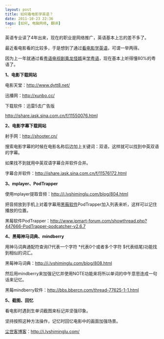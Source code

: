 ```yaml
---
layout: post
title: 如何看电影学英语？
date: 2011-10-23 22:36
tags: [如何, 电脑网络, 翻译]
---
```

英语专业读了4年出来，现在的职业是网络推广，英语基本上忘的差不多了。

最近看电影看的比较多，于是想到了通过<a href="http://i.lvshiminglu.com/blog/807.html" target="_blank">看电影学英语</a>，可谓一举两得。

因为上一年就通过看<a href="http://i.lvshiminglu.com/blog/608.html" target="_blank">粤语电视剧乘龙怪婿</a>来<a href="http://i.lvshiminglu.com/blog/569.html" target="_blank">学粤语</a>，现在基本上听得懂80%的粤语了。

<strong>1、电影下载网站</strong>

电影天堂：<a href="http://www.dytt8.net/" target="_blank">http://www.dytt8.net/</a>

迅播网：<a href="http://xunbo.cc/" target="_blank">http://xunbo.cc/</a>

下载软件：迅雷5去广告版

<a href="http://ishare.iask.sina.com.cn/f/11550076.html" target="_blank">http://ishare.iask.sina.com.cn/f/11550076.html</a>

<strong>2、电影字幕下载网站</strong>

射手网：<a href="http://shooter.cn/" target="_blank">http://shooter.cn/</a>

搜索电影字幕的时候在电影名称后边加上关键词：双语，这样就可以找到中英双语的字幕。

如果找不到就用中英双语字幕合并软件合并。

字幕合并软件：<a href="http://ishare.iask.sina.com.cn/f/11576172.html" target="_blank">http://ishare.iask.sina.com.cn/f/11576172.html</a>

<strong>3、mplayer、PodTrapper</strong>

使用mplayer提取音频：<a href="http://i.lvshiminglu.com/blog/804.html" target="_blank">http://i.lvshiminglu.com/blog/804.html</a>

把音频放到手机上对着字幕用<a href="http://i.lvshiminglu.com/blog/797.html" target="_blank">黑莓软件</a>PodTrapper加入列表来听，这样可以记住播放的位置。

黑莓软件PodTrapper：<a href="http://www.ipmart-forum.com/showthread.php?447666-PodTrapper-podcatcher-v2.6.7" target="_blank">http://www.ipmart-forum.com/showthread.php?447666-PodTrapper-podcatcher-v2.6.7</a>

<strong>4、黑莓神马词典、mindberry</strong>

用神马词典通配符查询(?代表一个字符 *代表0个或者多个字符 $代表结尾)功能找到相似的词汇。

黑莓神马词典：<a href="http://i.lvshiminglu.com/blog/808.html" target="_blank">http://i.lvshiminglu.com/blog/808.html</a>

然后用mindberry来加强记忆并使用NOTE功能来将所以单词的中午意思连成一句话来记忆。

黑莓mindberry软件：<a href="http://bbs.bbercn.com/thread-77625-1-1.html" target="_blank">http://bbs.bbercn.com/thread-77625-1-1.html</a>

<strong>5、截图、回忆</strong>

看电影时遇到生单词截图来标记并坚强印象。

坚持按照这种方法操作，记忆时回忆电影中的画面加强场景。

<a href="http://i.lvshiminglu.com/">尘世客博客</a>：<a href="http://i.lvshiminglu.com/">http://i.lvshiminglu.com/</a>

